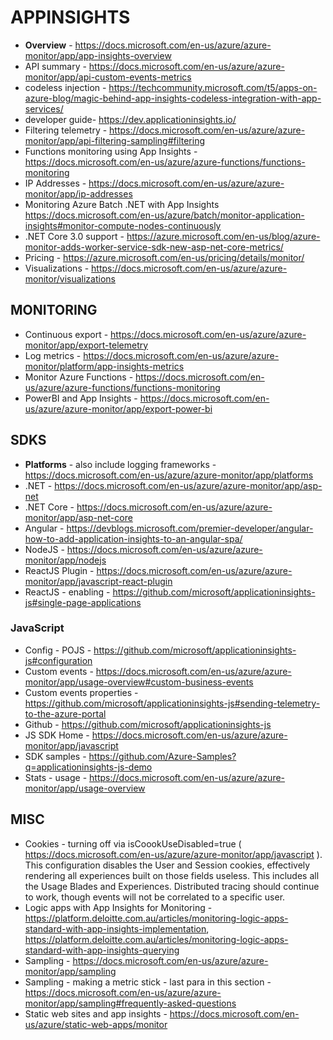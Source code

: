 # APPINSIGHTS

* **Overview** -  https://docs.microsoft.com/en-us/azure/azure-monitor/app/app-insights-overview
* API summary - https://docs.microsoft.com/en-us/azure/azure-monitor/app/api-custom-events-metrics
* codeless injection - https://techcommunity.microsoft.com/t5/apps-on-azure-blog/magic-behind-app-insights-codeless-integration-with-app-services/
* developer guide- https://dev.applicationinsights.io/
* Filtering telemetry - https://docs.microsoft.com/en-us/azure/azure-monitor/app/api-filtering-sampling#filtering
* Functions monitoring using App Insights - https://docs.microsoft.com/en-us/azure/azure-functions/functions-monitoring
* IP Addresses - https://docs.microsoft.com/en-us/azure/azure-monitor/app/ip-addresses
* Monitoring Azure Batch .NET with App Insights <https://docs.microsoft.com/en-us/azure/batch/monitor-application-insights#monitor-compute-nodes-continuously>
* .NET Core 3.0 support - https://azure.microsoft.com/en-us/blog/azure-monitor-adds-worker-service-sdk-new-asp-net-core-metrics/
* Pricing - https://azure.microsoft.com/en-us/pricing/details/monitor/
* Visualizations - https://docs.microsoft.com/en-us/azure/azure-monitor/visualizations

## MONITORING

* Continuous export - https://docs.microsoft.com/en-us/azure/azure-monitor/app/export-telemetry
* Log metrics - https://docs.microsoft.com/en-us/azure/azure-monitor/platform/app-insights-metrics
* Monitor Azure Functions - https://docs.microsoft.com/en-us/azure/azure-functions/functions-monitoring
* PowerBI and App Insights - https://docs.microsoft.com/en-us/azure/azure-monitor/app/export-power-bi

## SDKS

* **Platforms** - also include logging frameworks - https://docs.microsoft.com/en-us/azure/azure-monitor/app/platforms
* .NET - https://docs.microsoft.com/en-us/azure/azure-monitor/app/asp-net
* .NET Core - https://docs.microsoft.com/en-us/azure/azure-monitor/app/asp-net-core
* Angular - https://devblogs.microsoft.com/premier-developer/angular-how-to-add-application-insights-to-an-angular-spa/
* NodeJS - https://docs.microsoft.com/en-us/azure/azure-monitor/app/nodejs
* ReactJS Plugin - https://docs.microsoft.com/en-us/azure/azure-monitor/app/javascript-react-plugin
* ReactJS - enabling - https://github.com/microsoft/applicationinsights-js#single-page-applications

### JavaScript 

* Config - POJS - https://github.com/microsoft/applicationinsights-js#configuration
* Custom events - https://docs.microsoft.com/en-us/azure/azure-monitor/app/usage-overview#custom-business-events
* Custom events properties - https://github.com/microsoft/applicationinsights-js#sending-telemetry-to-the-azure-portal
* Github - https://github.com/microsoft/applicationinsights-js
* JS SDK Home - https://docs.microsoft.com/en-us/azure/azure-monitor/app/javascript
* SDK samples - https://github.com/Azure-Samples?q=applicationinsights-js-demo 
* Stats - usage - https://docs.microsoft.com/en-us/azure/azure-monitor/app/usage-overview

## MISC

* Cookies - turning off via isCoookUseDisabled=true ( https://docs.microsoft.com/en-us/azure/azure-monitor/app/javascript ).  This configuration disables the User and Session cookies, effectively rendering all experiences built on those fields useless. This includes all the Usage Blades and Experiences. Distributed tracing should continue to work, though events will not be correlated to a specific user.
* Logic apps with App Insights for Monitoring - https://platform.deloitte.com.au/articles/monitoring-logic-apps-standard-with-app-insights-implementation, https://platform.deloitte.com.au/articles/monitoring-logic-apps-standard-with-app-insights-querying
* Sampling - https://docs.microsoft.com/en-us/azure/azure-monitor/app/sampling
* Sampling - making a metric stick - last para in this section - https://docs.microsoft.com/en-us/azure/azure-monitor/app/sampling#frequently-asked-questions
* Static web sites and app insights - https://docs.microsoft.com/en-us/azure/static-web-apps/monitor 
